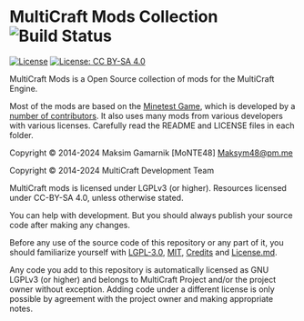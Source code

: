 MultiCraft Mods Collection ![Build Status](https://github.com/MultiCraft/MultiCraft_game/workflows/build/badge.svg)
==========================

[![License](https://img.shields.io/badge/License-LGPLv3.0%2B-blue.svg)](https://www.gnu.org/licenses/lgpl-3.0.en.html)
[![License: CC BY-SA 4.0](https://img.shields.io/badge/License-CC_BY--SA_4.0-orange.svg)](https://creativecommons.org/licenses/by-sa/4.0/)

MultiCraft Mods is a Open Source collection of mods for the MultiCraft Engine.

Most of the mods are based on the [Minetest Game](https://github.com/minetest/minetest_game), which is developed by a [number of contributors](https://github.com/minetest/minetest_game/graphs/contributors).
It also uses many mods from various developers with various licenses. Carefully read the README and LICENSE files in each folder.

Copyright © 2014-2024 Maksim Gamarnik [MoNTE48] <Maksym48@pm.me>

Copyright © 2014-2024 MultiCraft Development Team

MultiCraft mods is licensed under LGPLv3 (or higher). Resources licensed under CC-BY-SA 4.0, unless otherwise stated.

You can help with development. But you should always publish your source code after making any changes.

Before any use of the source code of this repository or any part of it, you should familiarize yourself with [LGPL-3.0](doc/LGPL-3.0.md), [MIT](doc/MIT.md), [Credits](doc/Credits.md) and [License.md](doc/Licence.md).

Any code you add to this repository is automatically licensed as GNU LGPLv3 (or higher) and belongs to MultiCraft Project and/or the project owner without exception.
Adding code under a different license is only possible by agreement with the project owner and making appropriate notes.
